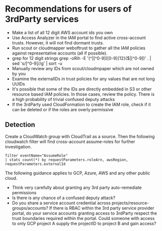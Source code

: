 # Recommendations for users of 3rdParty services

* Make a list of all 12 digit AWS account ids you own
* Use Access Analyzer in the IAM portal to find active cross-account trusts. However, it will not find dormant trusts.
* Run scout or cloudmapper weboftrust to gather all the IAM policies against representative accounts (all if possible).
* grep for 12 digit strings grep -oRih -E '(^|[^0-9])[0-9]{12}($|[^0-9])' . | sed 's/[^0-9]//g' | sort -u
* Manually review any IDs from scout/cloudmpaper which are not owned by you
* Examine the externalIDs in trust policies for any values that are not long UUIDs
* It's possible that some of the IDs are directly embedded in S3 or other resource based IAM policies. In those cases, review the policy. There is a high probability of trivial confused deputy attacks
* If the 3rdParty used CloudFormation to create the IAM role, check if it can be deleted or if the roles are overly permissive

## Detection

Create a CloudWatch group with CloudTrail as a source.
Then the following cloudwatch filter will find cross-account assume-roles for further investigation.

```
filter eventName="AssumeRole"
| stats count(*) by requestParameters.roleArn, awsRegion, requestParameters.externalId
```


The following guidance applies to GCP, Azure, AWS and any other public cloud.

* Think very carefully about granting any 3rd party auto-remediate permissions 
* Is there is any chance of a confused deputy attack?
* Do you share a service account credential across projects/resource-groups/accounts? If there is RBAC within the 3rd party service provider portal, do your service accounts granting access to 3rdParty respect the trust boundaries required within the portal. Could someone with access to only GCP project A supply the projectID to project B and gain access? 

